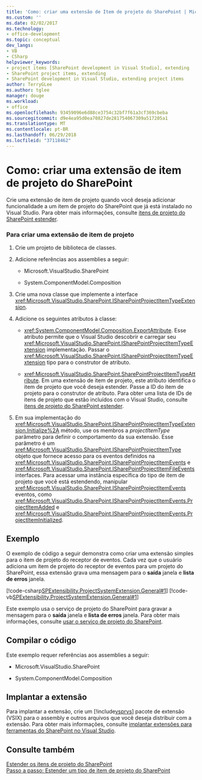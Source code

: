 ```yaml
---
title: 'Como: criar uma extensão de Item de projeto do SharePoint | Microsoft Docs'
ms.custom: ''
ms.date: 02/02/2017
ms.technology:
- office-development
ms.topic: conceptual
dev_langs:
- VB
- CSharp
helpviewer_keywords:
- project items [SharePoint development in Visual Studio], extending
- SharePoint project items, extending
- SharePoint development in Visual Studio, extending project items
author: TerryGLee
ms.author: tglee
manager: douge
ms.workload:
- office
ms.openlocfilehash: 93459096e6d88ce3754c32bf7f61a3cf369cbeba
ms.sourcegitcommit: d9e4ea95d0ea70827de281754067309a517205a1
ms.translationtype: MT
ms.contentlocale: pt-BR
ms.lasthandoff: 06/29/2018
ms.locfileid: "37118462"
---
```

# <a name="how-to-create-a-sharepoint-project-item-extension"></a>Como: criar uma extensão de item de projeto do SharePoint
  Crie uma extensão de item de projeto quando você deseja adicionar funcionalidade a um item de projeto do SharePoint que já está instalado no Visual Studio. Para obter mais informações, consulte [itens de projeto do SharePoint estender](../sharepoint/extending-sharepoint-project-items.md).  
  
### <a name="to-create-a-project-item-extension"></a>Para criar uma extensão de item de projeto  
  
1.  Crie um projeto de biblioteca de classes.  
  
2.  Adicione referências aos assemblies a seguir:  
  
    -   Microsoft.VisualStudio.SharePoint  
  
    -   System.ComponentModel.Composition  
  
3.  Crie uma nova classe que implemente a interface <xref:Microsoft.VisualStudio.SharePoint.ISharePointProjectItemTypeExtension>.  
  
4.  Adicione os seguintes atributos à classe:  
  
    -   <xref:System.ComponentModel.Composition.ExportAttribute>. Esse atributo permite que o Visual Studio descobrir e carregar seu <xref:Microsoft.VisualStudio.SharePoint.ISharePointProjectItemTypeExtension> implementação. Passar o <xref:Microsoft.VisualStudio.SharePoint.ISharePointProjectItemTypeExtension> tipo para o construtor de atributo.  
  
    -   <xref:Microsoft.VisualStudio.SharePoint.SharePointProjectItemTypeAttribute>. Em uma extensão de item de projeto, este atributo identifica o item de projeto que você deseja estender. Passe a ID do item de projeto para o construtor de atributo. Para obter uma lista de IDs de itens de projeto que estão incluídos com o Visual Studio, consulte [itens de projeto do SharePoint estender](../sharepoint/extending-sharepoint-project-items.md).  
  
5.  Em sua implementação do <xref:Microsoft.VisualStudio.SharePoint.ISharePointProjectItemTypeExtension.Initialize%2A> método, use os membros a *projectItemType* parâmetro para definir o comportamento da sua extensão. Esse parâmetro é um <xref:Microsoft.VisualStudio.SharePoint.ISharePointProjectItemType> objeto que fornece acesso para os eventos definidos na <xref:Microsoft.VisualStudio.SharePoint.ISharePointProjectItemEvents> e <xref:Microsoft.VisualStudio.SharePoint.ISharePointProjectItemFileEvents> interfaces. Para acessar uma instância específica do tipo de item de projeto que você está estendendo, manipular <xref:Microsoft.VisualStudio.SharePoint.ISharePointProjectItemEvents> eventos, como <xref:Microsoft.VisualStudio.SharePoint.ISharePointProjectItemEvents.ProjectItemAdded> e <xref:Microsoft.VisualStudio.SharePoint.ISharePointProjectItemEvents.ProjectItemInitialized>.  
  
## <a name="example"></a>Exemplo  
 O exemplo de código a seguir demonstra como criar uma extensão simples para o item de projeto do receptor de eventos. Cada vez que o usuário adiciona um item de projeto do receptor de eventos para um projeto do SharePoint, essa extensão grava uma mensagem para o **saída** janela e **lista de erros** janela.  
  
 [!code-csharp[SPExtensibility.ProjectSystemExtension.General#1](../sharepoint/codesnippet/CSharp/projectsystemexamples/extension/projectitemextension.cs#1)]
 [!code-vb[SPExtensibility.ProjectSystemExtension.General#1](../sharepoint/codesnippet/VisualBasic/projectsystemexamples/extension/projectitemextension.vb#1)]  
  
 Este exemplo usa o serviço de projeto do SharePoint para gravar a mensagem para o **saída** janela e **lista de erros** janela. Para obter mais informações, consulte [usar o serviço de projeto do SharePoint](../sharepoint/using-the-sharepoint-project-service.md).  
  
## <a name="compile-the-code"></a>Compilar o código  
 Este exemplo requer referências aos assemblies a seguir:  
  
-   Microsoft.VisualStudio.SharePoint  
  
-   System.ComponentModel.Composition  
  
## <a name="deploy-the-extension"></a>Implantar a extensão  
 Para implantar a extensão, crie um [!include[vsprvs](../sharepoint/includes/vsprvs-md.md)] pacote de extensão (VSIX) para o assembly e outros arquivos que você deseja distribuir com a extensão. Para obter mais informações, consulte [implantar extensões para ferramentas do SharePoint no Visual Studio](../sharepoint/deploying-extensions-for-the-sharepoint-tools-in-visual-studio.md).  
  
## <a name="see-also"></a>Consulte também
 [Estender os itens de projeto do SharePoint](../sharepoint/extending-sharepoint-project-items.md)   
 [Passo a passo: Estender um tipo de item de projeto do SharePoint](../sharepoint/walkthrough-extending-a-sharepoint-project-item-type.md)  
  
  
